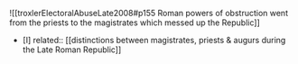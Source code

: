![[troxlerElectoralAbuseLate2008#p155 Roman powers of obstruction went from the priests to the magistrates which messed up the Republic]]

- [I] related:: [[distinctions between magistrates, priests & augurs during the Late Roman Republic]]
